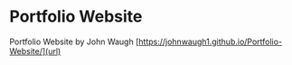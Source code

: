 # Portfolio Website

Portfolio Website by John Waugh
[https://johnwaugh1.github.io/Portfolio-Website/](url)
